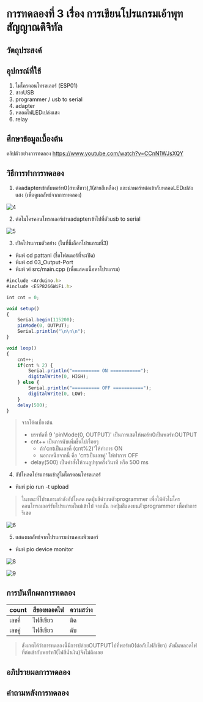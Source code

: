 # การทดลองที่ 3 เรื่อง การเขียนโปรแกรมเอ้าพุทสัญญาณดิจิทัล
## วัตถุประสงค์

## อุปกรณ์ที่ใช้
1. ไมโครคอนโทรลเลอร์ (ESP01)
2. สายUSB
3. programmer / usb to serial
4. adapter
5. หลอดไฟLEDเปล่งแสง
6. relay
## ศึกษาข้อมูลเบื้องต้น
คลิปตัวอย่างการทดลอง https://www.youtube.com/watch?v=CCnN1WJsXQY
## วิธีการทำการทดลอง
1. ต่อadapterเข้ากับพอร์ท0(สายสีขาว),1(สายสีเหลือง) และนำพอร์ทต่อเข้ากับหลอดLEDเปล่งแสง (เพื่อดูผลลัพธ์จากการทดลอง)

![4](https://user-images.githubusercontent.com/80879818/112313689-b4dbe080-8cda-11eb-87ca-6766a18c049f.jpg)


2. ต่อไมโครคอนโทรลเลอร์ผ่านadapterเข้าไปที่ตัวusb to serial

![5](https://user-images.githubusercontent.com/80879818/112314208-56633200-8cdb-11eb-93c1-f1e51f3d3936.jpg)

3. เปิดโปรแกรมตัวอย่าง (ในที่นี้เลือกโปรแกรมที่3)
* พิมพ์ cd pattani (ชื่อโฟลเดอร์ที่จะเปิด)
* พิมพ์ cd 03_Output-Port
* พิมพ์ vi src/main.cpp (เพื่อแสดงเนื้อหาโปรแกรม)
```javascript
#include <Arduino.h>
#include <ESP8266WiFi.h>

int cnt = 0;

void setup()
{
	Serial.begin(115200);
	pinMode(0, OUTPUT);
	Serial.println("\n\n\n");
}

void loop()
{
	cnt++;
	if(cnt % 2) {
		Serial.println("========== ON ===========");
		digitalWrite(0, HIGH);
	} else {
		Serial.println("========== OFF ===========");
		digitalWrite(0, LOW);
	}
	delay(500);
}
```
> จากโค้ดเบื้องต้น
> * บรรทัดที่ 9 'pinMode(0, OUTPUT)' เป็นการเซตให้พอร์ท0เป็นพอร์ทOUTPUT
> * cnt++ เป็นการนับเพิ่มขึ้นไปเรื่อยๆ 
>   * ถ้า'cntเป็นเลขคี่ (cnt%2)'ให้ทำการ ON
>   * นอกเหนือจากนี้ คือ 'cntเป็นเลขคู่' ให้ทำการ OFF
> * delay(500) เป็นคำสั่งให้วนลูปทุกครึ่งวินาที หรือ 500 ms
4. อัปโหลดโปรแกรมเข้าสู่ไมโครคอนโทรลเลอร์
* พิมพ์ pio run -t upload
> ในขณะที่โปรแกรมกำลังอัปโหลด กดปุ่มสีดำบนตัวprogrammer เพื่อให้ตัวไมโครคอนโทรลเลอร์รับโปรแกรมใหม่เข้าไป จากนั้น กดปุ่มสีแดงบนตัวprogrammer เพื่อทำการรีเซต

![6](https://user-images.githubusercontent.com/80879818/112324689-a0e9ac00-8ce5-11eb-8271-047e9967333e.jpg)

5. แสดงผลลัพธ์จากโปรแกรมผ่านคอมพิวเตอร์
* พิมพ์ pio device monitor

![8](https://user-images.githubusercontent.com/80879818/112325198-0fc70500-8ce6-11eb-94f4-dceb2795eaaa.jpg)

![9](https://user-images.githubusercontent.com/80879818/112326829-739dfd80-8ce7-11eb-909d-d92354b642c8.jpg)

## การบันทึกผลการทดลอง
count | สีของหลอดไฟ | ความสว่าง
----- | ----------- | -------
เลขคี่ | ไฟสีเขียว | ติด
เลขคู่ | ไฟสีเขียว | ดับ
> สังเกตได้ว่าการทดลองนี้มีการปล่อยOUTPUTไปที่พอร์ท0(ต่อกับไฟสีเขียว) ดังนั้นหลอดไฟที่ต่อเข้ากับพอร์ท1(ไฟสีน้ำเงิน)จึงไม่ติดเลย
## อภิปรายผลการทดลอง

## คำถามหลังการทดลอง
